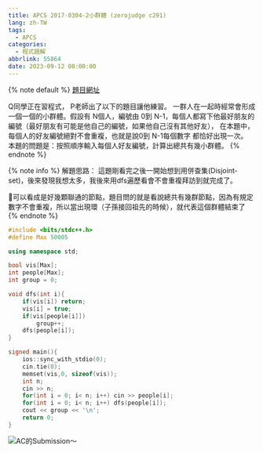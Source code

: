 ```yaml
---
title: APCS 2017-0304-2小群體 (zerojudge c291)
lang: zh-TW
tags:
  - APCS
categories:
  - 程式題解
abbrlink: 55864
date: 2023-09-12 00:00:00
---
```


{% note default %}
[題目網址](https://zerojudge.tw/ShowProblem?problemid=c291)

Q同學正在習程式， P老師出了以下的題目讓他練習。
一群人在一起時經常會形成一個一個的小群體。假設有 N個人，編號由 0到 N-1，每個人都寫下他最好朋友的編號（最好朋友有可能是他自己的編號，如果他自己沒有其他好友）， 在本題中，每個人的好友編號絕對不會重複，也就是說0到 N-1每個數字 都恰好出現一次。
本題的問題是：按照順序輸入每個人好友編號，計算出總共有幾小群體。
{% endnote %}
<!--more-->

{% note info %}
解題思路：
這題剛看完之後一開始想到用併查集(Disjoint-set)，後來發現我想太多，我後來用dfs遍歷看會不會重複拜訪到就完成了。

🌟可以看成是好幾顆聯通的節點，題目問的就是看說總共有幾群節點，因為有規定數字不會重複，所以當出現環（子孫接回祖先的時候），就代表這個群體結束了
{% endnote %}

```c++ APCS 2017-0304-2小群體
#include <bits/stdc++.h>
#define Max 50005

using namespace std;

bool vis[Max];
int people[Max];
int group = 0;

void dfs(int i){
    if(vis[i]) return;
    vis[i] = true;
    if(vis[people[i]])
        group++;
    dfs(people[i]);
}

signed main(){
    ios::sync_with_stdio(0);
    cin.tie(0);
    memset(vis,0, sizeof(vis));
    int n;
    cin >> n;
    for(int i = 0; i< n; i++) cin >> people[i];
    for(int i = 0; i< n; i++) dfs(people[i]);
    cout << group << '\n';
    return 0;
}
```

![AC的Submission～](https://i.imgur.com/EX8G4n9.png)
